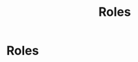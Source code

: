 ﻿---
uid: roles
topic: roles
locale: en
title: Roles
dnneditions: DNN Platform, Evoq Content,Evoq Engage
dnnversion: 09.02.00
parent-topic: administrators
related-topics:
---

# Roles
